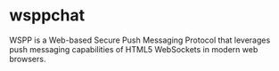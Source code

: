 # wsppchat
WSPP is a Web-based Secure Push Messaging Protocol that leverages push messaging capabilities of HTML5 WebSockets in modern web browsers.

